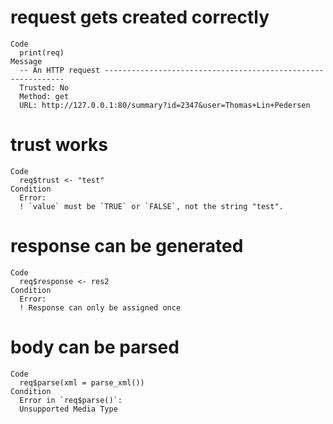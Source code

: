 # request gets created correctly

    Code
      print(req)
    Message
      -- An HTTP request -------------------------------------------------------------
      Trusted: No
      Method: get
      URL: http://127.0.0.1:80/summary?id=2347&user=Thomas+Lin+Pedersen

# trust works

    Code
      req$trust <- "test"
    Condition
      Error:
      ! `value` must be `TRUE` or `FALSE`, not the string "test".

# response can be generated

    Code
      req$response <- res2
    Condition
      Error:
      ! Response can only be assigned once

# body can be parsed

    Code
      req$parse(xml = parse_xml())
    Condition
      Error in `req$parse()`:
      Unsupported Media Type

